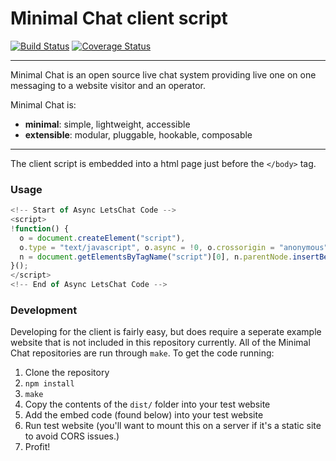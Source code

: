 # Minimal Chat client script

[![Build Status](https://travis-ci.org/minimalchat/mnml-client.svg?branch=master)](https://travis-ci.org/minimalchat/mnml-client)
[![Coverage Status](https://coveralls.io/repos/github/minimalchat/mnml-client/badge.svg?branch=master)](https://coveralls.io/github/minimalchat/mnml-client?branch=master)

---

Minimal Chat is an open source live chat system providing live one on one messaging to a website visitor and an operator.

Minimal Chat is:
-   **minimal**: simple, lightweight, accessible
-   **extensible**: modular, pluggable, hookable, composable

---

The client script is embedded into a html page just before the `</body>` tag.

### Usage

```javascript
<!-- Start of Async LetsChat Code -->
<script>
!function() {
  o = document.createElement("script"),
  o.type = "text/javascript", o.async = !0, o.crossorigin = "anonymous", o.src = "/mnml-0.2.0.min.js",
  n = document.getElementsByTagName("script")[0], n.parentNode.insertBefore(o, n);
}();
</script>
<!-- End of Async LetsChat Code -->
```

### Development

Developing for the client is fairly easy, but does require a seperate example website that is not included in this repository currently. All of the Minimal Chat repositories are run through `make`. To get the code running:

1.  Clone the repository
2.  `npm install`
3.  `make`
4.  Copy the contents of the `dist/` folder into your test website
5.  Add the embed code (found below) into your test website
6.  Run test website (you'll want to mount this on a server if it's a static site to avoid CORS issues.)
7.  Profit!

